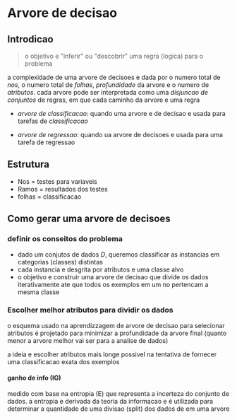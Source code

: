 # Arvore de decisao

## Introdicao
> o objetivo e "inferir" ou "descobrir" uma regra (logica) para o problema

a complexidade de uma arvore de decisoes e dada por o numero total de *nos*, o numero total de *folhas*, *profundidade* da arvore e o numero de *atributos*. cada arvore pode ser interpretada como uma *disjuncao de conjuntos* de regras, em que cada caminho da arvore e uma regra

- *arvore de classificacao*: quando uma arvore e de decisao e usada para tarefas de *classificacao*

- *arvore de regressao*: quando ua arvore de decisoes e usada para uma tarefa de regressao

## Estrutura
- Nos = testes para variaveis
- Ramos = resultados dos testes
- folhas = classificacao

## Como gerar uma arvore de decisoes
### definir os conseitos do problema
- dado um conjutos de dados *D*, queremos classificar as instancias em categorias (classes) distintas
- cada instancia e desgrita por atributos e uma classe alvo
- o objetivo e construir uma arvore de decisao que divide os dados iterativamente ate que todos os exemplos em um no pertencam a mesma classe

### Escolher melhor atributos para dividir os dados
o esquema usado na aprendizzagem de arvore de decisao para selecionar atributos é projetado para minimizar a profundidade da arvore final (quanto menor a arvore melhor vai ser para a analise de dados)

a ideia e escolher atributos mais longe possivel na tentativa de fornecer uma classificacao exata dos exemplos

#### ganho de info (IG)

medido com base na entropia (E) que representa a incerteza do conjunto de dados. a entropia e derivada da teoria da informacao e é utilizada para determinar a quantidade de uma divisao (split) dos dados de em uma arvore 
